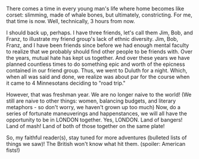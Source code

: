 <!-- layout: post
categories: 
- travel
- uk
title: Road Trip! Sort of!
date: 2011-12-30
-->
There comes a time in every young man's life where home becomes like corset: slimming, made of whale bones, but ultimately, constricting. For me, that time is now. Well, technically, 3 hours from now.

I should back up, perhaps. I have three friends, let's call them Jim, Bob, and Franz, to illustrate my friend group's lack of ethnic diversity. Jim, Bob, Franz, and I have been friends since before we had enough mental faculty to realize that we probably should find other people to be friends with. Over the years, mutual hate has kept us together. And over these years we have planned countless times to do something epic and worth of the epicness contained in our friend group. Thus, we went to Duluth for a night. Which, when all was said and done, we realize was about par for the course when it came to 4 Minnesotans deciding to "road trip."
<!-- more -->
However, that was freshman year. We are no longer naive to the world! (We still are naive to other things: women, balancing budgets, and literary metaphors - so don't worry, we haven't grown up too much) Now, do a series of fortunate maneuverings and happenstances, we will all have the opportunity to be in LONDON together. Yes, LONDON. Land of bangers! Land of mash! Land of both of those together on the same plate!

So, my faithful reader(s), stay tuned for more adventures (bulleted lists of things we saw)! The British won't know what hit them. (spoiler: American fists!)